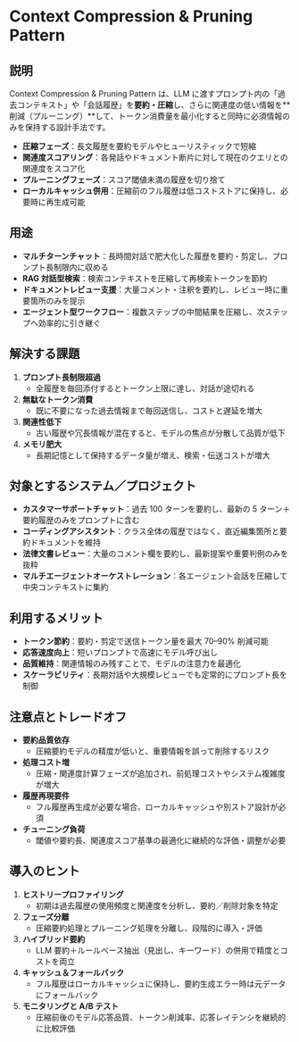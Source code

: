 # Context Compression & Pruning Pattern

## 説明  
Context Compression & Pruning Pattern は、LLM に渡すプロンプト内の「過去コンテキスト」や「会話履歴」を**要約・圧縮**し、さらに関連度の低い情報を**削減（プルーニング）**して、トークン消費量を最小化すると同時に必須情報のみを保持する設計手法です。  
- **圧縮フェーズ**：長文履歴を要約モデルやヒューリスティックで短縮  
- **関連度スコアリング**：各発話やドキュメント断片に対して現在のクエリとの関連度をスコア化  
- **プルーニングフェーズ**：スコア閾値未満の履歴を切り捨て  
- **ローカルキャッシュ併用**：圧縮前のフル履歴は低コストストアに保持し、必要時に再生成可能  

## 用途  
- **マルチターンチャット**：長時間対話で肥大化した履歴を要約・剪定し、プロンプト長制限内に収める  
- **RAG 対話型検索**：検索コンテキストを圧縮して再検索トークンを節約  
- **ドキュメントレビュー支援**：大量コメント・注釈を要約し、レビュー時に重要箇所のみを提示  
- **エージェント型ワークフロー**：複数ステップの中間結果を圧縮し、次ステップへ効率的に引き継ぐ  

## 解決する課題  
1. **プロンプト長制限超過**  
   - 全履歴を毎回添付するとトークン上限に達し、対話が途切れる  
2. **無駄なトークン消費**  
   - 既に不要になった過去情報まで毎回送信し、コストと遅延を増大  
3. **関連性低下**  
   - 古い履歴や冗長情報が混在すると、モデルの焦点が分散して品質が低下  
4. **メモリ肥大**  
   - 長期記憶として保持するデータ量が増え、検索・伝送コストが増大  

## 対象とするシステム／プロジェクト  
- **カスタマーサポートチャット**：過去 100 ターンを要約し、最新の 5 ターン＋要約履歴のみをプロンプトに含む  
- **コーディングアシスタント**：クラス全体の履歴ではなく、直近編集箇所と要約ドキュメントを維持  
- **法律文書レビュー**：大量のコメント欄を要約し、最新提案や重要判例のみを抜粋  
- **マルチエージェントオーケストレーション**：各エージェント会話を圧縮して中央コンテキストに集約  

## 利用するメリット  
- **トークン節約**：要約・剪定で送信トークン量を最大 70–90% 削減可能  
- **応答速度向上**：短いプロンプトで高速にモデル呼び出し  
- **品質維持**：関連情報のみ残すことで、モデルの注意力を最適化  
- **スケーラビリティ**：長期対話や大規模レビューでも定常的にプロンプト長を制御  

## 注意点とトレードオフ  
- **要約品質依存**  
  - 圧縮要約モデルの精度が低いと、重要情報を誤って削除するリスク  
- **処理コスト増**  
  - 圧縮・関連度計算フェーズが追加され、前処理コストやシステム複雑度が増大  
- **履歴再現要件**  
  - フル履歴再生成が必要な場合、ローカルキャッシュや別ストア設計が必須  
- **チューニング負荷**  
  - 閾値や要約長、関連度スコア基準の最適化に継続的な評価・調整が必要  

## 導入のヒント  
1. **ヒストリープロファイリング**  
   - 初期は過去履歴の使用頻度と関連度を分析し、要約／削除対象を特定  
2. **フェーズ分離**  
   - 圧縮要約処理とプルーニング処理を分離し、段階的に導入・評価  
3. **ハイブリッド要約**  
   - LLM 要約＋ルールベース抽出（見出し、キーワード）の併用で精度とコストを両立  
4. **キャッシュ＆フォールバック**  
   - フル履歴はローカルキャッシュに保持し、要約生成エラー時は元データにフォールバック  
5. **モニタリングと A/B テスト**  
   - 圧縮前後のモデル応答品質、トークン削減率、応答レイテンシを継続的に比較評価  
